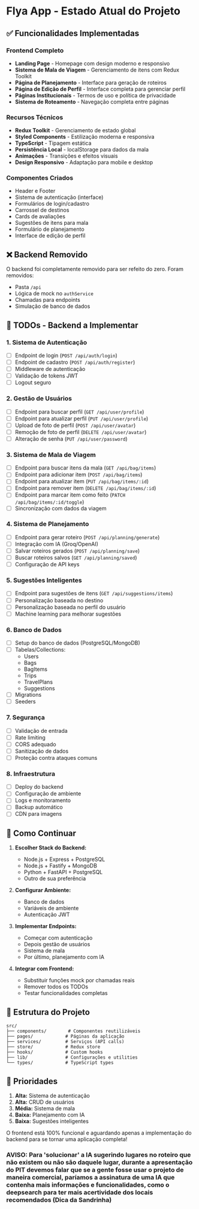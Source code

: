 # Flya App - Estado Atual do Projeto

## ✅ Funcionalidades Implementadas

### Frontend Completo

- **Landing Page** - Homepage com design moderno e responsivo
- **Sistema de Mala de Viagem** - Gerenciamento de itens com Redux Toolkit
- **Página de Planejamento** - Interface para geração de roteiros
- **Página de Edição de Perfil** - Interface completa para gerenciar perfil
- **Páginas Institucionais** - Termos de uso e política de privacidade
- **Sistema de Roteamento** - Navegação completa entre páginas

### Recursos Técnicos

- **Redux Toolkit** - Gerenciamento de estado global
- **Styled Components** - Estilização moderna e responsiva
- **TypeScript** - Tipagem estática
- **Persistência Local** - localStorage para dados da mala
- **Animações** - Transições e efeitos visuais
- **Design Responsivo** - Adaptação para mobile e desktop

### Componentes Criados

- Header e Footer
- Sistema de autenticação (interface)
- Formulários de login/cadastro
- Carrossel de destinos
- Cards de avaliações
- Sugestões de itens para mala
- Formulário de planejamento
- Interface de edição de perfil

## ❌ Backend Removido

O backend foi completamente removido para ser refeito do zero. Foram removidos:

- Pasta `/api`
- Lógica de mock no `authService`
- Chamadas para endpoints
- Simulação de banco de dados

## 🔧 TODOs - Backend a Implementar

### 1. Sistema de Autenticação

- [ ] Endpoint de login (`POST /api/auth/login`)
- [ ] Endpoint de cadastro (`POST /api/auth/register`)
- [ ] Middleware de autenticação
- [ ] Validação de tokens JWT
- [ ] Logout seguro

### 2. Gestão de Usuários

- [ ] Endpoint para buscar perfil (`GET /api/user/profile`)
- [ ] Endpoint para atualizar perfil (`PUT /api/user/profile`)
- [ ] Upload de foto de perfil (`POST /api/user/avatar`)
- [ ] Remoção de foto de perfil (`DELETE /api/user/avatar`)
- [ ] Alteração de senha (`PUT /api/user/password`)

### 3. Sistema de Mala de Viagem

- [ ] Endpoint para buscar itens da mala (`GET /api/bag/items`)
- [ ] Endpoint para adicionar item (`POST /api/bag/items`)
- [ ] Endpoint para atualizar item (`PUT /api/bag/items/:id`)
- [ ] Endpoint para remover item (`DELETE /api/bag/items/:id`)
- [ ] Endpoint para marcar item como feito (`PATCH /api/bag/items/:id/toggle`)
- [ ] Sincronização com dados da viagem

### 4. Sistema de Planejamento

- [ ] Endpoint para gerar roteiro (`POST /api/planning/generate`)
- [ ] Integração com IA (Groq/OpenAI)
- [ ] Salvar roteiros gerados (`POST /api/planning/save`)
- [ ] Buscar roteiros salvos (`GET /api/planning/saved`)
- [ ] Configuração de API keys

### 5. Sugestões Inteligentes

- [ ] Endpoint para sugestões de itens (`GET /api/suggestions/items`)
- [ ] Personalização baseada no destino
- [ ] Personalização baseada no perfil do usuário
- [ ] Machine learning para melhorar sugestões

### 6. Banco de Dados

- [ ] Setup do banco de dados (PostgreSQL/MongoDB)
- [ ] Tabelas/Collections:
  - Users
  - Bags
  - BagItems
  - Trips
  - TravelPlans
  - Suggestions
- [ ] Migrations
- [ ] Seeders

### 7. Segurança

- [ ] Validação de entrada
- [ ] Rate limiting
- [ ] CORS adequado
- [ ] Sanitização de dados
- [ ] Proteção contra ataques comuns

### 8. Infraestrutura

- [ ] Deploy do backend
- [ ] Configuração de ambiente
- [ ] Logs e monitoramento
- [ ] Backup automático
- [ ] CDN para imagens

## 🚀 Como Continuar

1. **Escolher Stack do Backend:**

   - Node.js + Express + PostgreSQL
   - Node.js + Fastify + MongoDB
   - Python + FastAPI + PostgreSQL
   - Outro de sua preferência

2. **Configurar Ambiente:**

   - Banco de dados
   - Variáveis de ambiente
   - Autenticação JWT

3. **Implementar Endpoints:**

   - Começar com autenticação
   - Depois gestão de usuários
   - Sistema de mala
   - Por último, planejamento com IA

4. **Integrar com Frontend:**
   - Substituir funções mock por chamadas reais
   - Remover todos os TODOs
   - Testar funcionalidades completas

## 📁 Estrutura do Projeto

```
src/
├── components/        # Componentes reutilizáveis
├── pages/            # Páginas da aplicação
├── services/         # Serviços (API calls)
├── store/            # Redux store
├── hooks/            # Custom hooks
├── lib/              # Configurações e utilities
└── types/            # TypeScript types
```

## 🎯 Prioridades

1. **Alta:** Sistema de autenticação
2. **Alta:** CRUD de usuários
3. **Média:** Sistema de mala
4. **Baixa:** Planejamento com IA
5. **Baixa:** Sugestões inteligentes

O frontend está 100% funcional e aguardando apenas a implementação do backend para se tornar uma aplicação completa!

### AVISO: Para 'solucionar' a IA sugerindo lugares no roteiro que não existem ou não são daquele lugar, durante a apresentação do PIT devemos falar que se a gente fosse usar o projeto de maneira comercial, paríamos a assinatura de uma IA que contenha mais informações e funcionalidades, como o deepsearch para ter mais acertividade dos locais recomendados (Dica da Sandrinha)
